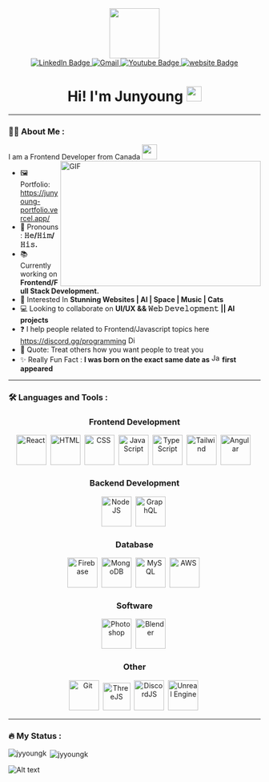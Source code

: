 <div id="header" align="center">
  <img src="https://media.giphy.com/media/oOrGB2hdeCGKU3Yagc/giphy.gif" width="100"/>

<div id="badges">
  <a href="https://www.linkedin.com/in/johnny-kang-ab689368/">
    <img src="https://img.shields.io/badge/LinkedIn-blue?style=for-the-badge&logo=linkedin&logoColor=white" alt="LinkedIn Badge"/>
  </a>
  <a href="johnnykang1204@gmail.com">
    <img src="https://img.shields.io/badge/Gmail-D14836?style=for-the-badge&logo=gmail&logoColor=white" alt="Gmail"/>
  </a>
    <a href="https://www.youtube.com/channel/UC5tNsxkshctFCydkrwHKuTw">
    <img src="https://img.shields.io/badge/Youtube-red?style=for-the-badge&logo=youtube&logoColor=white" alt="Youtube Badge"/>
  </a>
  <a href="https://junyoung-portfolio.vercel.app/">
    <img src="https://img.shields.io/badge/website-000000?style=for-the-badge&logo=About.me&logoColor=white" alt="website Badge"/>
  </a>
</div>

  <h1>
     Hi! I'm Junyoung
  <img src="https://media.giphy.com/media/hvRJCLFzcasrR4ia7z/giphy.gif" width="30px"/>
</h1>

</div>

</div>

---

### :man_technologist: About Me :

I am a Frontend Developer from Canada <img src="https://upload.wikimedia.org/wikipedia/commons/3/39/Animated-Flag-Canada.gif" width="30">
<img align="right" height="250" width="400" alt="GIF" src="https://media.giphy.com/media/uDK2KwBp4OHfw9k2Wv/giphy.gif"/>

- 🖼️ Portfolio: https://junyoung-portfolio.vercel.app/
- 💪 Pronouns : **𝙷𝚎/𝙷𝚒𝚖/𝙷𝚒𝚜.** 
- 📚 Currently working on **Frontend/Full Stack Development.**
- 🌱 Interested In **Stunning Websites | AI | Space | Music | Cats**
- 💻 Looking to collaborate on **UI/UX && 𝚆𝚎𝚋 𝙳𝚎𝚟𝚎𝚕𝚘𝚙𝚖𝚎𝚗𝚝 || AI projects** 
- ❓ I help people related to Frontend/Javascript topics here https://discord.gg/programming <img src="https://user-images.githubusercontent.com/28119362/229185935-32a91a27-da85-461a-93f5-963bdb1dbe94.png" title="DiscordJS" alt="DiscordJS" width="15" height="15"/>&nbsp;
- 💬 Quote: Treat others how you want people to treat you
- ✨ Really Fun Fact : **I was born on the exact same date as** <img src="https://user-images.githubusercontent.com/28119362/229184789-cad7f4e2-ba57-4084-a4f6-84e09fc0cbdf.png" title="JavaScript" alt="JavaScript" width="17" height="17"/> **first appeared**   

---

### :hammer_and_wrench: Languages and Tools :


<div align="center">
  <h3> Frontend Development </h3>
  <img src="https://user-images.githubusercontent.com/28119362/229198580-8c9a0e34-ac71-41b2-88f7-3bb088e4577e.png" title="React" alt="React" width="60" height="60"/>&nbsp;
  <img src="https://user-images.githubusercontent.com/28119362/229185465-0607d231-1d52-4473-859b-6be36106538a.png" title="HTML5" alt="HTML" width="60" height="60"/>&nbsp;
  <img src="https://user-images.githubusercontent.com/28119362/229185351-138f31b4-6e72-49d8-9059-fbbf7b5ba362.png" title="CSS" alt="CSS" width="60" height="60"/>&nbsp;
  <img src="https://user-images.githubusercontent.com/28119362/229184789-cad7f4e2-ba57-4084-a4f6-84e09fc0cbdf.png" title="JavaScript" alt="JavaScript" width="60" height="60"/>&nbsp;
  <img src="https://user-images.githubusercontent.com/28119362/229199468-d0d9e2a0-96aa-462d-9f49-fad4c3d99730.png" title="TypeScript" alt="TypeScript" width="60" height="60"/>&nbsp;
  <img src="https://user-images.githubusercontent.com/28119362/229185699-a01aa877-65a1-4d74-bbb4-e910bdeda0fa.png" title="Tailwind" alt="Tailwind" width="60" height="60"/>&nbsp;
  <img src="https://user-images.githubusercontent.com/28119362/229196400-0a215f77-d68a-4579-9ab9-ab67e979ad6b.png" title="Angular" alt="Angular" width="60" height="60"/>&nbsp;

  <h3> Backend Development </h3>
    <img src="https://user-images.githubusercontent.com/28119362/229187173-1081ce87-8132-4750-b34d-57c1c5ddb166.png" title="NodeJS" alt="NodeJS" width="60" height="60"/>&nbsp; 
  <img src="https://user-images.githubusercontent.com/28119362/229196660-fae2f3d4-63b8-4949-89f7-fd42c64b5b9d.png" title="GraphQL" alt="GraphQL" width="60" height="60"/>&nbsp; 

  <h3> Database </h3>
    <img src="https://user-images.githubusercontent.com/28119362/229187247-d8667bf3-c3a8-4035-bd87-f178fbbb42a6.png" title="Firebase" alt="Firebase" width="60" height="60"/>&nbsp;
  <img src="https://user-images.githubusercontent.com/28119362/229197325-77f7ea93-3f60-4c77-9ae7-ed875ef2e836.png" title="MongoDB" alt="MongoDB" width="60" height="60"/>&nbsp;
    <img src="https://user-images.githubusercontent.com/28119362/229186553-0860e270-ced9-4161-b81b-62f7fe364f1c.png" title="MySQL" alt="MySQL" width="60" height="60"/>&nbsp;
    <img src="https://user-images.githubusercontent.com/28119362/229186717-b8c38241-2045-4155-b44a-07fd02d13820.png" title="AWS" alt="AWS" width="60" height="60"/>&nbsp;
  
  <h3> Software </h3>
    <img src="https://user-images.githubusercontent.com/28119362/229188849-ab76ef43-52b0-4a0a-b5be-4d7f6b37c17e.png" title="Photoshop" alt="Photoshop" width="60" height="60"/>&nbsp;
  <img src="https://user-images.githubusercontent.com/28119362/229197493-1d98d8c6-0680-4eaf-8658-2704d2805eb5.png" title="Blender" alt="Blender" width="60" height="60"/>&nbsp;

  <h3> Other </h3>
    <img src="https://user-images.githubusercontent.com/28119362/229186883-bd15eeb2-bcfe-480a-95a4-057b1e3c213d.png" title="Git" alt="Git" width="60" height="60"/>&nbsp;
  <img src="https://global.discourse-cdn.com/standard17/uploads/threejs/optimized/2X/e/e4f86d2200d2d35c30f7b1494e96b9595ebc2751_2_496x500.png" title="ThreeJS" alt="ThreeJS" width="55" height="55"/>&nbsp;
  <img src="https://user-images.githubusercontent.com/28119362/229185935-32a91a27-da85-461a-93f5-963bdb1dbe94.png" title="DiscordJS" alt="DiscordJS" width="60" height="60"/>&nbsp;
  <img src="https://user-images.githubusercontent.com/28119362/229197726-e42866d6-fc84-4c18-a66e-25660a04f302.png" title="Unreal Engine" alt="Unreal Engine" width="60" height="60"/>&nbsp;

</div>




---

### :fire: My Status :

<p><img align="left" src="https://github-readme-stats.vercel.app/api/top-langs?username=jyyoungk&show_icons=true&locale=en&layout=compact" alt="jyyoungk" /></p>

<p>&nbsp;<img align="center" src="https://github-readme-stats.vercel.app/api?username=jyyoungk&show_icons=true&locale=en" alt="jyyoungk" /></p>

<!-- <p><img align="center" src="https://github-readme-streak-stats.herokuapp.com/?user=jyyoungk&" alt="jyyoungk" /></p>
 -->

![Alt text](https://spotify-recently-played-readme.vercel.app/api?user=31xoxnjcxhjvaar2bdmalbel5yle)
